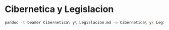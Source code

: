 # Cibernetica y Legislacion

```sh
pandoc -t beamer Cibernetica\ y\ Legislacion.md -o Cibernetica\ y\ Legislacion.pdf
```
